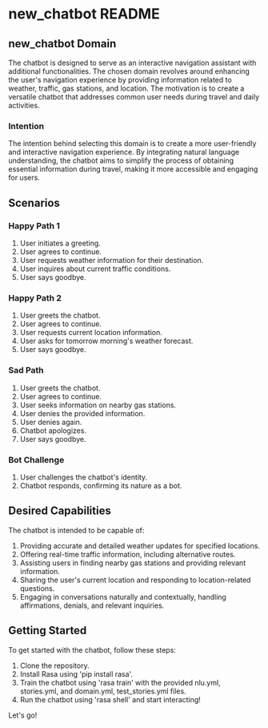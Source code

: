 # new_chatbot README

## new_chatbot Domain

The chatbot is designed to serve as an interactive navigation assistant with additional functionalities. The chosen domain revolves around enhancing the user's navigation experience by providing information related to weather, traffic, gas stations, and location. The motivation is to create a versatile chatbot that addresses common user needs during travel and daily activities.

### Intention

The intention behind selecting this domain is to create a more user-friendly and interactive navigation experience. By integrating natural language understanding, the chatbot aims to simplify the process of obtaining essential information during travel, making it more accessible and engaging for users.

## Scenarios

### Happy Path 1

1. User initiates a greeting.
2. User agrees to continue.
3. User requests weather information for their destination.
4. User inquires about current traffic conditions.
5. User says goodbye.

### Happy Path 2

1. User greets the chatbot.
2. User agrees to continue.
3. User requests current location information.
4. User asks for tomorrow morning's weather forecast.
5. User says goodbye.

### Sad Path

1. User greets the chatbot.
2. User agrees to continue.
3. User seeks information on nearby gas stations.
4. User denies the provided information.
5. User denies again.
6. Chatbot apologizes.
7. User says goodbye.

### Bot Challenge

1. User challenges the chatbot's identity.
2. Chatbot responds, confirming its nature as a bot.

## Desired Capabilities

The chatbot is intended to be capable of:

1. Providing accurate and detailed weather updates for specified locations.
2. Offering real-time traffic information, including alternative routes.
3. Assisting users in finding nearby gas stations and providing relevant information.
4. Sharing the user's current location and responding to location-related questions.
5. Engaging in conversations naturally and contextually, handling affirmations, denials, and relevant inquiries.

## Getting Started

To get started with the chatbot, follow these steps:

1. Clone the repository.
2. Install Rasa using 'pip install rasa'.
3. Train the chatbot using 'rasa train' with the provided nlu.yml, stories.yml, and domain.yml, test_stories.yml files.
4. Run the chatbot using 'rasa shell' and start interacting!

Let's go!
